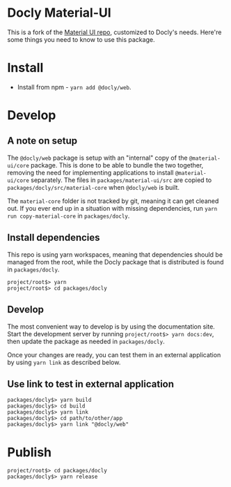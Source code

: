 Docly Material-UI
===

This is a fork of the [Material UI repo](https://github.com/mui-org/material-ui), customized to Docly's needs.  Here're some things you need to know to use this package.

# Install

- Install from npm - `yarn add @docly/web`.

# Develop

## A note on setup

The `@docly/web` package is setup with an "internal" copy of the `@material-ui/core` package. This is done to be able to bundle the two together, removing the need for implementing applications to install `@material-ui/core` separately. The files in `packages/material-ui/src` are copied to `packages/docly/src/material-core` when `@docly/web` is built. 

The `material-core` folder is not tracked by git, meaning it can get cleaned out. If you ever end up in a situation with missing dependencies, run `yarn run copy-material-core` in `packages/docly`.

## Install dependencies

This repo is using yarn workspaces, meaning that dependencies should be managed from the root, while the Docly package that is distributed is found in `packages/docly`.

```
project/root$> yarn
project/root$> cd packages/docly
```

## Develop

The most convenient way to develop is by using the documentation site. Start the development server by running `project/root$> yarn docs:dev`, then update the package as needed in `packages/docly`.

Once your changes are ready, you can test them in an external application by using `yarn link` as described below.

## Use link to test in external application

```
packages/docly$> yarn build
packages/docly$> cd build
packages/docly$> yarn link
packages/docly$> cd path/to/other/app
packages/docly$> yarn link "@docly/web"
```

# Publish

```
project/root$> cd packages/docly
packages/docly$> yarn release
